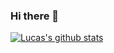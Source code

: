 ### Hi there 👋

<!--
**lucasasantana/lucasasantana** is a ✨ _special_ ✨ repository because its `README.md` (this file) appears on your GitHub profile.

Here are some ideas to get you started:

- 🔭 I’m currently working on ...
- 🌱 I’m currently learning ...
- 👯 I’m looking to collaborate on ...
- 🤔 I’m looking for help with ...
- 💬 Ask me about ...
- 📫 How to reach me: ...
- 😄 Pronouns: ...
- ⚡ Fun fact: ...
-->


[![Lucas's github stats](https://github-readme-stats.vercel.app/api?username=lucasasantana)](https://github.com/lucasasantana/github-readme-stats)
